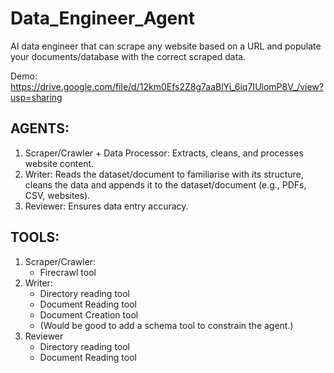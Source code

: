 # Data_Engineer_Agent
AI data engineer that can scrape any website based on a URL and populate your documents/database with the correct scraped data.

Demo: https://drive.google.com/file/d/12km0Efs2Z8g7aaBlYi_6iq7IUlomP8V_/view?usp=sharing

## AGENTS:
1. Scraper/Crawler + Data Processor: Extracts, cleans, and processes website content.
2. Writer: Reads the dataset/document to familiarise with its structure, cleans the data and appends it to the dataset/document (e.g., PDFs, CSV, websites).
4. Reviewer: Ensures data entry accuracy.

## TOOLS:
1. Scraper/Crawler:
   - Firecrawl tool
2. Writer:
   - Directory reading tool
   - Document Reading tool
   - Document Creation tool
   - (Would be good to add a schema tool to constrain the agent.)
3. Reviewer
   - Directory reading tool
   - Document Reading tool
